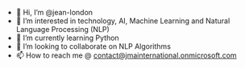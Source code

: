 - 👋 Hi, I’m @jean-london
- 👀 I’m interested in technology, AI, Machine Learning and Natural Language Processing (NLP)
- 🌱 I’m currently learning Python
- 💞️ I’m looking to collaborate on NLP Algorithms
- 📫 How to reach me @ contact@jmainternational.onmicrosoft.com

<!---
jean-london/jean-london is a ✨ special ✨ repository because its `README.md` (this file) appears on your GitHub profile.
You can click the Preview link to take a look at your changes.
--->
